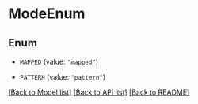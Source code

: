 # ModeEnum

## Enum


* `MAPPED` (value: `"mapped"`)

* `PATTERN` (value: `"pattern"`)


[[Back to Model list]](../README.md#documentation-for-models) [[Back to API list]](../README.md#documentation-for-api-endpoints) [[Back to README]](../README.md)


